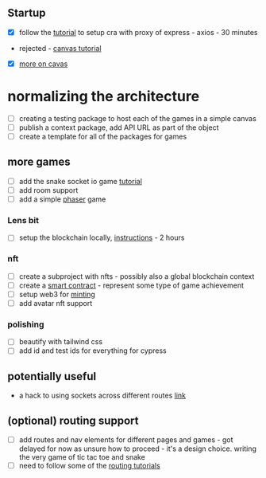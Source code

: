 

## Startup
- [x] follow the [tutorial](https://rapidapi.com/blog/create-react-app-express/) to setup cra with proxy of express - axios - 30 minutes
- rejected - [canvas tutorial](https://medium.com/@pdx.lucasm/canvas-with-react-js-32e133c05258)
- [x] [more on cavas](https://stackoverflow.com/questions/65796640/clear-way-to-use-canvas-html5-with-react-without-render-all-canvas-shapes-all-ti)

# normalizing the architecture
- [ ] creating a testing package to host each of the games in a simple canvas
- [ ] publish a context package, add API URL as part of the object 
- [ ] create a template for all of the packages for games

## more games
- [ ] add the snake socket io game  [tutorial](https://dev.to/nitdgplug/learn-the-basics-of-socket-io-by-making-a-multiplayer-game-394g) 
- [ ] add room support
- [ ] add a simple [phaser](https://www.npmjs.com/package/phaser) game

### Lens bit
- [ ] setup the blockchain locally, [instructions](https://docs.lens.xyz/docs/deploying-the-protocol) - 2 hours

### nft
- [ ] create a subproject with nfts - possibly also a global blockchain context
- [ ] create a [smart contract](https://docs.alchemy.com/alchemy/tutorials/how-to-create-an-nft) - represent some type of game achievement
- [ ] setup web3 for [minting](https://docs.alchemy.com/alchemy/tutorials/how-to-create-an-nft/how-to-mint-a-nft)
- [ ] add avatar nft support

### polishing
- [ ] beautify with tailwind css
- [ ] add id and test ids for everything for cypress

## potentially useful
* a hack to using sockets across different routes [link](https://stackoverflow.com/questions/18856190/use-socket-io-inside-a-express-routes-file)

## (optional) routing support
- [ ] add routes and nav elements for different pages and games - got delayed for now as unsure how to proceed - it's a design choice. writing the very game of tic tac toe and snake
- [ ] need to follow some of the [routing tutorials](https://blog.logrocket.com/react-dynamic-imports-route-centric-code-splitting-guide/#loadable-components)
